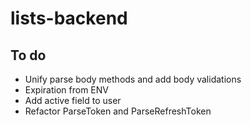 # lists-backend

## To do

- Unify parse body methods and add body validations
- Expiration from ENV
- Add active field to user
- Refactor ParseToken and ParseRefreshToken